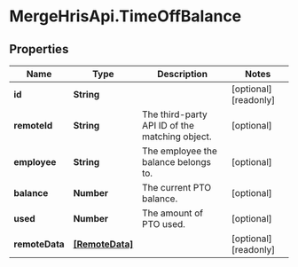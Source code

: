 # MergeHrisApi.TimeOffBalance

## Properties

Name | Type | Description | Notes
------------ | ------------- | ------------- | -------------
**id** | **String** |  | [optional] [readonly] 
**remoteId** | **String** | The third-party API ID of the matching object. | [optional] 
**employee** | **String** | The employee the balance belongs to. | [optional] 
**balance** | **Number** | The current PTO balance. | [optional] 
**used** | **Number** | The amount of PTO used. | [optional] 
**remoteData** | [**[RemoteData]**](RemoteData.md) |  | [optional] [readonly] 


